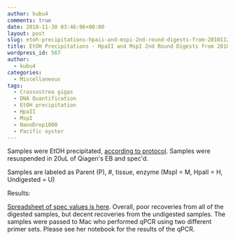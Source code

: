 ```yaml
---
author: kubu4
comments: true
date: 2010-11-30 03:46:06+00:00
layout: post
slug: etoh-precipitations-hpaii-and-mspi-2nd-round-digests-from-20101124
title: EtOH Precipitations - HpaII and MspI 2nd Round Digests from 20101124
wordpress_id: 567
author:
  - kubu4
categories:
  - Miscellaneous
tags:
  - Crassostrea gigas
  - DNA Quantification
  - EtOH precipitation
  - HpaII
  - MspI
  - NanoDrop1000
  - Pacific oyster
---
```


Samples were EtOH precipitated, [according to protocol](https://github.com/RobertsLab/resources/blob/master/protocols/ethanol_precipitation_DNA.md). Samples were resuspended in 20uL of Qiagen's EB and spec'd.

Samples are labeled as Parent (P), #, tissue, enzyme (MspI = M, HpaII = H, Undigested = U)

Results:

[Spreadsheet of spec values is here](https://spreadsheets0.google.com/ccc?key=tmPDf_Bcx7UJrLJ_TAdcy6g&hl=en#gid=0). Overall, poor recoveries from all of the digested samples, but decent recoveries from the undigested samples. The samples were passed to Mac who performed qPCR using two different primer sets. Please see her notebook for the results of the qPCR.
